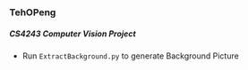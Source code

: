 ### TehOPeng
##### CS4243 Computer Vision Project


* Run ``ExtractBackground.py`` to generate Background Picture
